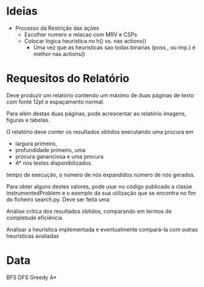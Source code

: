 # Ideias
- Processo da Restrição das ações
    - Escolher numero e relacao com MRV e CSPs
    - Colocar logica heuristica no h() vs. nas actions()
        - Uma vez que as heuristicas sao todas binarias (poss., ou imp.) é melhor nas actions()

# Requesitos do Relatório

Deve produzir um relatório contendo um máximo de duas páginas de texto com fonte 12pt e
espaçamento normal. 

Para além destas duas páginas, pode acrescentar ao relatório imagens,
figuras e tabelas.

O relatório deve conter os resultados obtidos executando uma procura em 
 - largura primeiro,
 - profundidade primeiro, uma 
 - procura gananciosa e uma procura 
 - A* nos testes disponibilizados. 

tempo de execução, o 
número de nós expandidos 
número de nós gerados. 

Para obter alguns destes valores, pode usar no código
publicado a classe InstrumentedProblem e o exemplo da sua utilização que se encontra no
fim do ficheiro search.py.
Deve ser feita uma 

Análise crítica dos resultados obtidos, comparando em termos de 
completude
eficiência

Analisar a heurística implementada e eventualmente compará-la com outras heurísticas avaliadas

# Data
BFS
DFS
Greedy
A*